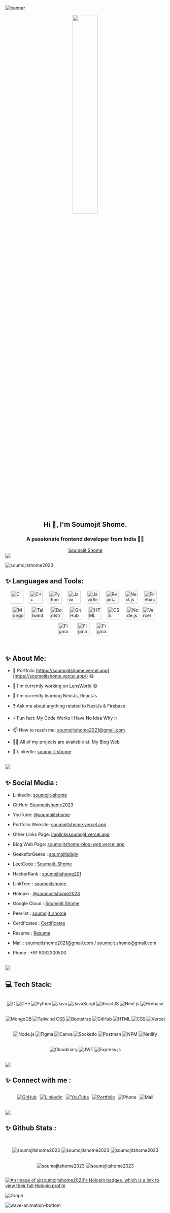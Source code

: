 
![banner](/assets/LinkedinBanner.jpg)


<div align="center">
<img src="https://avatars.githubusercontent.com/u/121761154?v=4" align="center" style="width: 40%" />
</div>  
  

## <div align="center">Hi 👋, I'm Soumojit Shome.</div>
### <div align="center">A passionate frontend developer from India 🚀😀</div>  
<div align="center">
  <a href="https://soumojitshome.vercel.app/">Soumojit Shome</a>
</div>
  
<img src="/assets/LoadingLine.gif">
<p align="left"> <img src="https://komarev.com/ghpvc/?username=soumojitshome2023&label=Profile%20views&color=0e75b6&style=flat" alt="soumojitshome2023" /> </p>


## ✨ Languages and Tools:

<div style="display: flex; justify-content: center; flex-wrap: wrap; gap: 10px;">
    <img src="/assets/c-original.svg" alt="C" style="width:40px; margin-right: 10px;">
    <img src="/assets/cplusplus-original.svg" alt="C++" style="width:40px; margin-right: 10px;">
    <img src="/assets/python-original.svg" alt="Python" style="width:40px; margin-right: 10px;">
    <img src="/assets/java-original.svg" alt="Java" style="width:40px; margin-right: 10px;">
    <img src="/assets/javascript-original.svg" alt="JavaScript" style="width:40px; margin-right: 10px;">
    <img src="/assets/react-original.svg" alt="ReactJS" style="width:40px; margin-right: 10px;">
    <img src="/assets/nextjs-original.svg" alt="Next.js" style="width:40px; margin-right: 10px;">
    <img src="/assets/firebase-plain.svg" alt="Firebase" style="width:40px; margin-right: 10px;">
    <img src="/assets/mongodb-original.svg" alt="MongoDB" style="width:40px; margin-right: 10px;">
    <img src="/assets/tailwindcss-original.svg" alt="Tailwind CSS" style="width:40px; margin-right: 10px;">
    <img src="/assets/bootstrap-plain.svg" alt="Bootstrap" style="width:40px; margin-right: 10px;">
    <img src="/assets/github-original.svg" alt="GitHub" style="width:40px; margin-right: 10px;">
    <img src="/assets/html5-original.svg" alt="HTML" style="width:40px; margin-right: 10px;">
    <img src="/assets/css3-original.svg" alt="CSS" style="width:40px; margin-right: 10px;">
    <img src="/assets/nodejs-original.svg" alt="Node.js" width="40">
    <img src="/assets/vercel-original.svg" alt="Vercel" style="width:40px; margin-right: 10px;">
    <img src="/assets/figma-original.svg" alt="Figma" style="width:40px; margin-right: 10px;">
    <img src="/assets/postman-original.svg" alt="Figma" style="width:40px; margin-right: 10px;">
    <img src="/assets/socketio-original.svg" alt="Figma" style="width:40px; margin-right: 10px;">
</div>


&nbsp;

## **✨ About Me:**  
  

- 🔭 Portfolio [https://soumojitshome.vercel.app](https://soumojitshome.vercel.app/) 😄  


- 🔭 I'm currently working on [LensWorld](https://lensworld.vercel.app/) 😄  
  

- 🌱 I'm currently learning NextJs, ReactJs  
  

- ❓ Ask me about anything related to NextJs & Firebase 
  

- ⚡ Fun fact: My Code Works I Have No Idea Why :)   
  

- 📫 How to reach me: soumojitshome2021@gmail.com  
  

- 👨‍💻 All of my projects are available at: [My Blog Web](https://soumojitshome-blog-web.vercel.app/projects/)  
  

-  📃 LinkedIn: [soumojit-shome](https://www.linkedin.com/in/soumojit-shome)  
  

<br/>  

<img src="/assets/LoadingLine.gif">

## **✨ Social Media :**  
  

- LinkedIn: [soumojit-shome](https://www.linkedin.com/in/soumojit-shome)  
  
- GitHub: [Soumojitshome2023](https://github.com/Soumojitshome2023)

- YouTube: [@soumojitshome](https://youtube.com/@soumojitshome)  
  
- Portfolio Website: [soumojitshome.vercel.app](https://soumojitshome.vercel.app)  
  
- Other Links Page: [implinkssoumojit.vercel.app](https://implinkssoumojit.vercel.app)  
  
- Blog Web Page: [soumojitshome-blog-web.vercel.app](https://soumojitshome-blog-web.vercel.app/)  

- GeeksforGeeks : [soumojits8qiy](https://auth.geeksforgeeks.org/user/soumojits8qiy)  
  
- LeetCode : [Soumojit_Shome](https://leetcode.com/Soumojit_Shome/)  

- HackerRank : [soumojitshome201](https://www.hackerrank.com/soumojitshome201?hr_r=1)  

- LinkTree : [soumojitshome](https://linktr.ee/soumojitshome)  

- Holopin : [@soumojitshome2023](https://www.holopin.io/@soumojitshome2023#)  

- Google Cloud : [Soumojit Shome](https://www.cloudskillsboost.google/public_profiles/987a5721-fedc-48e5-a9eb-f19e813782bd)

- Peerlist : [soumojit_shome](https://peerlist.io/soumojit_shome)

- Certificates : [Certificates](https://www.linkedin.com/in/soumojit-shome/details/certifications/)

- Resume : [Resume](https://drive.google.com/file/d/11Q2jRHf40tcqbG9fF_H4CdAWA4G1ikXL/view?usp=drive_link)

- Mail  : soumojitshome2021@gmail.com / soumojit.shome@gmail.com

- Phone : +91 9062300500

<br/>    

<img src="/assets/LoadingLine.gif">


## 💻 Tech Stack:

<div style="display: flex; justify-content: center; flex-wrap: wrap; gap: 3px;">

![C](/assets/badge/c-badge.svg)

![C++](/assets/badge/cpp-badge.svg)

![Python](/assets/badge/python-badge.svg)

![Java](/assets/badge/java-badge.svg)

![JavaScript](/assets/badge/javascript-badge.svg)

![ReactJS](/assets/badge/react-badge.svg)

![Next.js](/assets/badge/nextjs-badge.svg)

![Firebase](/assets/badge/firebase-badge.svg)

![MongoDB](/assets/badge/mongodb-badge.svg)

![Tailwind CSS](/assets/badge/tailwindcss-badge.svg)

![Bootstrap](/assets/badge/bootstrap-badge.svg)

![GitHub](/assets/badge/github-badge.svg)

![HTML](/assets/badge/html-badge.svg)

![CSS](/assets/badge/css-badge.svg)

![Vercel](/assets/badge/vercel-badge.svg)

![Node.js](/assets/badge/nodejs-badge.svg)

![Figma](/assets/badge/figma-badge.svg)

![Canva](/assets/badge/canva-badge.svg)

![SocketIo](/assets/badge/socketio-badge.svg)

![Postman](/assets/badge/postman-badge.svg)

![NPM](/assets/badge/npm-badge.svg)

![Netlify](/assets/badge/netlify-badge.svg)

![Cloudinary](/assets/badge/cloudinary-badge.svg)

![JWT](/assets/badge/jwt-badge.svg)

![Express.js](/assets/badge/expressjs-badge.svg)

</div>

<br/>  

<img src="/assets/LoadingLine.gif">

<br/>  

## ✨ Connect with me :


<div style="display: flex; justify-content: center; flex-wrap: wrap; gap: 10px;">
 
[![GitHub](/assets/badge/github-badge.svg)](https://github.com/Soumojitshome2023) 

[![LinkedIn](/assets/badge/linkedin-badge.svg)](https://www.linkedin.com/in/soumojit-shome-90a190241)
  
[![YouTube](/assets/badge/youtube-badge.svg)](https://youtube.com/@soumojitshome)

[![Portfolio](/assets/badge/Portfolio-badge.svg)](https://www.soumojitshome.me/)

![Phone](/assets/badge/MyPhone-badge.svg)

![Mail](/assets/badge/MyMail-badge.svg)
  
</div> 
  

<br/> 

<img src="/assets/LoadingLine.gif">

<br/>  

## ✨ Github Stats :  


<br/>  

<div style="display: flex; justify-content: center;  flex-wrap: wrap; gap: 4px;">

![soumojitshome2023](https://github-readme-stats.vercel.app/api/top-langs?username=soumojitshome2023&show_icons=true&locale=en&layout=compact) 

![soumojitshome2023](https://github-readme-stats.vercel.app/api/top-langs?username=soumojitshome2023&show_icons=true&theme=radical&locale=en&layout=compact)


![soumojitshome2023](https://github-readme-stats.vercel.app/api?username=soumojitshome2023&show_icons=true&locale=en) 

![soumojitshome2023](https://github-readme-streak-stats.herokuapp.com/?user=soumojitshome2023&) 

![soumojitshome2023](https://github-readme-stats.vercel.app/api?username=soumojitshome2023&show_icons=true&rank_icon=github&theme=radical&card_width=320) 


</div> 

[![An image of @soumojitshome2023's Holopin badges, which is a link to view their full Holopin profile](https://holopin.me/soumojitshome2023)](https://holopin.io/@soumojitshome2023)

![Graph](https://github-readme-activity-graph.vercel.app/graph?username=Soumojitshome2023&theme=react-dark)

![wave-animation-bottom](/assets/wave-animation-bottom.svg)

<br>

